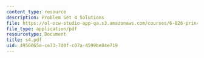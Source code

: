 ```yaml
---
content_type: resource
description: Problem Set 4 Solutions
file: https://ol-ocw-studio-app-qa.s3.amazonaws.com/courses/6-826-principles-of-computer-systems-spring-2002/4956065ace737d0fc07a4599be84e719_s4.pdf
file_type: application/pdf
resourcetype: Document
title: s4.pdf
uid: 4956065a-ce73-7d0f-c07a-4599be84e719
---
```

